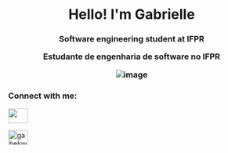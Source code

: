 <h1 align="center">Hello! I'm Gabrielle </h1>
<h3 align="center"> Software engineering student at IFPR 

Estudante de engenharia de software no IFPR 
 
![image](https://user-images.githubusercontent.com/76081229/176014306-d40995c7-4a44-4e14-9bf0-69e716dd6003.png)
</h3>


<h3 align="left">Connect with me:</h3>
<p align="left">
<a href="https://www.linkedin.com/in/gabriellekwsiqueira/" target="blank"><img align="center" src="https://cdn-icons.flaticon.com/png/512/3536/premium/3536569.png?token=exp=1657572822~hmac=3a0e1d02697b87c2ae0b099b44f6dbdd" height="30" width="40" /></a>
 
 
<a href="https://twitter.com/Gabrielle_kw" target="blank"><img align="center" src="https://cdn-icons.flaticon.com/png/512/3536/premium/3536464.png?token=exp=1657572910~hmac=62ebbce6be0858f4ecb1bde4f4a577ad" alt="gabekw.twitter" height="30" width="40" /></a>
</p>



